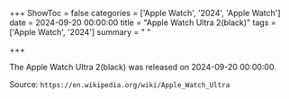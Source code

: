 +++
ShowToc = false
categories = ['Apple Watch', '2024', 'Apple Watch']
date = 2024-09-20 00:00:00
title = "Apple Watch Ultra 2(black)"
tags = ['Apple Watch', '2024']
summary = " "

+++

The Apple Watch Ultra 2(black) was released on 2024-09-20 00:00:00.

Source: `https://en.wikipedia.org/wiki/Apple_Watch_Ultra`
